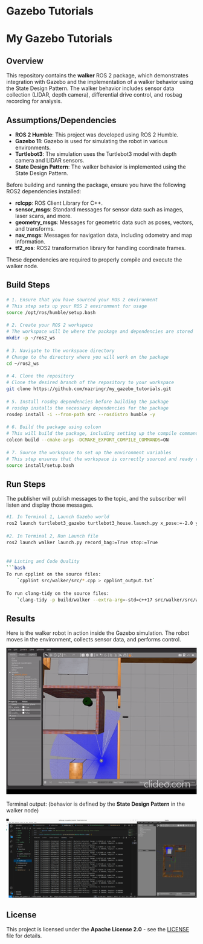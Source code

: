 # Gazebo Tutorials
# My Gazebo Tutorials

## Overview

This repository contains the **walker** ROS 2 package, which demonstrates integration with Gazebo and the implementation of a walker behavior using the State Design Pattern. The walker behavior includes sensor data collection (LIDAR, depth camera), differential drive control, and rosbag recording for analysis.

## Assumptions/Dependencies

- **ROS 2 Humble**: This project was developed using ROS 2 Humble.
- **Gazebo 11**: Gazebo is used for simulating the robot in various environments.
- **Turtlebot3**: The simulation uses the Turtlebot3 model with depth camera and LIDAR sensors.
- **State Design Pattern**: The walker behavior is implemented using the State Design Pattern.

Before building and running the package, ensure you have the following ROS2 dependencies installed:

- **rclcpp**: ROS Client Library for C++.
- **sensor_msgs**: Standard messages for sensor data such as images, laser scans, and more.
- **geometry_msgs**: Messages for geometric data such as poses, vectors, and transforms.
- **nav_msgs**: Messages for navigation data, including odometry and map information.
- **tf2_ros**: ROS2 transformation library for handling coordinate frames.

These dependencies are required to properly compile and execute the walker node.


## Build Steps

```bash
# 1. Ensure that you have sourced your ROS 2 environment
# This step sets up your ROS 2 environment for usage
source /opt/ros/humble/setup.bash

# 2. Create your ROS 2 workspace
# The workspace will be where the package and dependencies are stored
mkdir -p ~/ros2_ws

# 3. Navigate to the workspace directory
# Change to the directory where you will work on the package
cd ~/ros2_ws

# 4. Clone the repository
# Clone the desired branch of the repository to your workspace
git clone https://github.com/nazringr/my_gazebo_tutorials.git 

# 5. Install rosdep dependencies before building the package
# rosdep installs the necessary dependencies for the package
rosdep install -i --from-path src --rosdistro humble -y

# 6. Build the package using colcon
# This will build the package, including setting up the compile commands for IDEs
colcon build --cmake-args -DCMAKE_EXPORT_COMPILE_COMMANDS=ON

# 7. Source the workspace to set up the environment variables
# This step ensures that the workspace is correctly sourced and ready to use
source install/setup.bash
```

## Run Steps

The publisher will publish messages to the topic, and the subscriber will listen and display those messages.

```bash
#1. In Terminal 1, Launch Gazebo world 
ros2 launch turtlebot3_gazebo turtlebot3_house.launch.py x_pose:=-2.0 y_pose:=1.0 z_pose:=0.0

#2. In Terminal 2, Run Launch file
ros2 launch walker launch.py record_bag:=True stop:=True

   
## Linting and Code Quality
```bash
To run cpplint on the source files:
    `cpplint src/walker/src/*.cpp > cpplint_output.txt`

To run clang-tidy on the source files:
    `clang-tidy -p build/walker --extra-arg=-std=c++17 src/walker/src/walker.cpp > src/walker/results/clang-tidy.txt`
```

## Results

Here is the walker robot in action inside the Gazebo simulation. The robot moves in the environment, collects sensor data, and performs control.

![Walker Robot in Action](src/walker/results/bag_play.gif)

Terminal output: (behavior is defined by the **State Design Pattern** in the walker node)

![Terninal Output](src/walker/results/terminalOutput.png)

## License

This project is licensed under the **Apache License 2.0** - see the [LICENSE](LICENSE) file for details.

